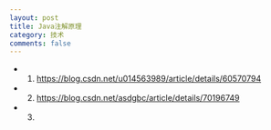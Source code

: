 ```yaml
---
layout: post
title: Java注解原理
category: 技术
comments: false
---
```


* 01. <https://blog.csdn.net/u014563989/article/details/60570794>
* 02. <https://blog.csdn.net/asdgbc/article/details/70196749>
* 03. 
 
 
 
 
 
 
 
 
 
 
 
 
 
 
 
 
 
 
 
 
 
 
 
 
 
 
 
 